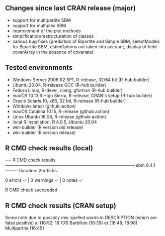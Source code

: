 
## Changes since last CRAN release (major)


* support for multipartite SBM
* support for multiplex SBM
* improvement of the plot methods
* simplification/restructuration of classes
* various bug fixes (prediction of Bipartite and Simple SBM, selectModels for Bipartite SBM, estimOptions not taken into account,  display of field covarArray in the absence of covariate)

## Tested environments

* Windows Server 2008 R2 SP1, R-release, 32/64 bit (R-hub builder)
* Ubuntu 20.04, R-release GCC (R-hub builder)
* Fedora Linux, R-devel, clang, gfortran (R-hub builder)
* macOS 10.13.6 High Sierra, R-release, CRAN's setup (R-hub builder)
* Oracle Solaris 10, x86, 32 bit, R-release  (R-hub builder)
* Windows latest (github-action)
* macOS Catalina 10.15, R-release (github action)
* Linux Ubuntu 16.04, R-release (github-action)
* local R installation, R 4.0.5, Ubuntu 20.04
* win-builder (R version old release)
* win-builder (R version release)

## R CMD check results (local)

── R CMD check results ────────────────────────────────────────── sbm 0.4.1 ────
Duration: 2m 15.5s

0 errors ✓ | 0 warnings ✓ | 0 notes ✓

R CMD check succeeded

## R CMD check results (CRAN setup)

Some note due to possibly mis-spelled words in DESCRIPTION (which are false positive)
  al (18:52, 18:101)
  Barbillon (18:39)
  et (18:49, 18:98)
  Multipartite (16:45)
  
